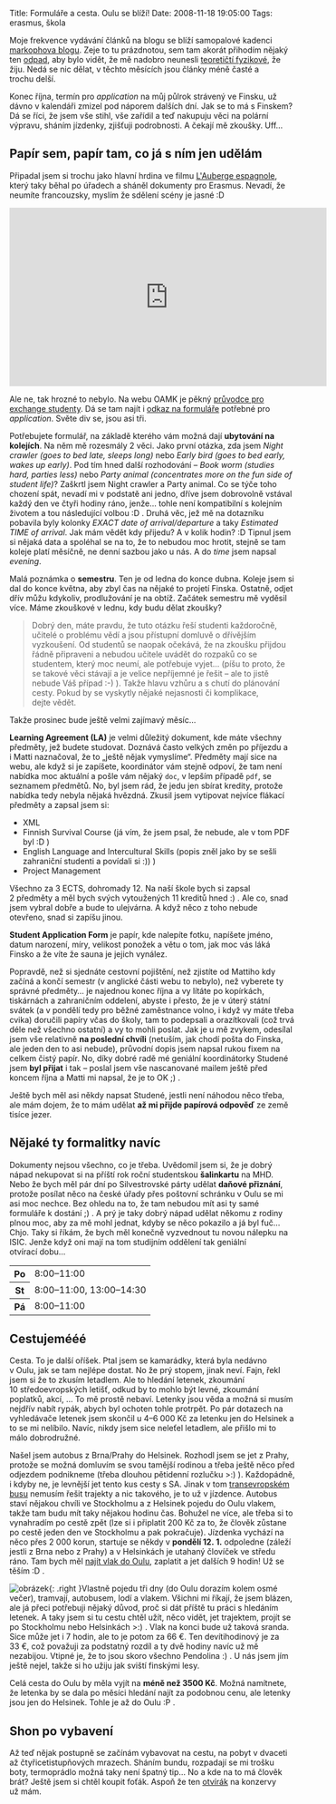 Title: Formuláře a cesta. Oulu se blíží!
Date: 2008-11-18 19:05:00
Tags: erasmus, škola

Moje frekvence vydávání článků na blogu se blíží samopalové kadenci [markophova blogu](http://blog.markoph.net/). Zeje to tu prázdnotou, sem tam akorát přihodím nějaký ten [odpad]({filename}2008-11-05_zajimave-citace-a-utrzky.md), aby bylo vidět, že mě nadobro neunesli [teoretičtí fyzikové](http://www.csfd.cz/film/234260-big-bang-theory-the/), že žiju. Nedá se nic dělat, v těchto měsících jsou články méně časté a trochu delší.

Konec října, termín pro *application* na můj půlrok strávený ve Finsku, už dávno v kalendáři zmizel pod náporem dalších dní. Jak se to má s Finskem? Dá se říci, že jsem vše stihl, vše zařídil a teď nakupuju věci na polární výpravu, sháním jízdenky, zjišťuji podrobnosti. A čekají mě zkoušky. Uff…

## Papír sem, papír tam, co já s ním jen udělám

Připadal jsem si trochu jako hlavní hrdina ve filmu [L'Auberge espagnole](http://www.csfd.cz/film/34162-auberge-espagnole-l/), který taky běhal po úřadech a sháněl dokumenty pro Erasmus. Nevadí, že neumíte francouzsky, myslím že sdělení scény je jasné :D

<iframe width="560" height="315" src="https://www.youtube.com/embed/9ZA8sVgXJuw" frameborder="0" allowfullscreen></iframe>

Ale ne, tak hrozné to nebylo. Na webu OAMK je pěkný [průvodce pro exchange studenty](http://www.oamk.fi/english/exchange_opportunities/ects/). Dá se tam najít i [odkaz na formuláře](http://www.oamk.fi/english/exchange_opportunities/student_exchange/incoming_students/exchange_applications/) potřebné pro *application*. Světe div se, jsou asi tři.

Potřebujete formulář, na základě kterého vám možná dají **ubytování na kolejích**. Na něm mě rozesmály 2 věci. Jako první otázka, zda jsem *Night crawler (goes to bed late, sleeps long)* nebo *Early bird (goes to bed early, wakes up early)*. Pod tím hned další rozhodování – *Book worm (studies hard, parties less)* nebo *Party animal (concentrates more on the fun side of student life)*? Zaškrtl jsem Night crawler a Party animal. Co se týče toho chození spát, nevadí mi v podstatě ani jedno, dříve jsem dobrovolně vstával každý den ve čtyři hodiny ráno, jenže… tohle není kompatibilní s kolejním životem a tou následující volbou :D . Druhá věc, jež mě na dotazníku pobavila byly kolonky *EXACT date of arrival/departure* a taky *Estimated TIME of arrival*. Jak mám vědět kdy přijedu? A v kolik hodin? :D Tipnul jsem si nějaká data a spoléhal se na to, že to nebudou moc hrotit, stejně se tam koleje platí měsíčně, ne denní sazbou jako u nás. A do *time* jsem napsal *evening*.

Malá poznámka o **semestru**. Ten je od ledna do konce dubna. Koleje jsem si dal do konce května, aby zbyl čas na nějaké to projetí Finska. Ostatně, odjet dřív můžu kdykoliv, prodlužování je na obtíž. Začátek semestru mě vyděsil více. Máme zkouškové v lednu, kdy budu dělat zkoušky?

> Dobrý den, máte pravdu, že tuto otázku řeší studenti každoročně, učitelé o problému vědí a jsou přístupní domluvě o dřívějším vyzkoušení. Od studentů se naopak očekává, že na zkoušku přijdou řádně připraveni a nebudou učitele uvádět do rozpaků co se studentem, který moc neumí, ale potřebuje vyjet… (píšu to proto, že se takové věci stávají a je velice nepříjemné je řešit – ale to jistě nebude Váš případ :-) ). Takže hlavu vzhůru a s chutí do plánování cesty. Pokud by se vyskytly nějaké nejasnosti či komplikace, dejte vědět.

Takže prosinec bude ještě velmi zajímavý měsíc…

**Learning Agreement (LA)** je velmi důležitý dokument, kde máte všechny předměty, jež budete studovat. Doznává často velkých změn po příjezdu a i Matti naznačoval, že to „ještě nějak vymyslíme“. Předměty mají sice na webu, ale když si je zapíšete, koordinátor vám stejně odpoví, že tam není nabídka moc aktuální a pošle vám nějaký `doc`, v lepším případě `pdf`, se seznamem předmětů. No, byl jsem rád, že jedu jen sbírat kredity, protože nabídka tedy nebyla nějaká hvězdná. Zkusil jsem vytipovat nejvíce flákací předměty a zapsal jsem si:

-   XML
-   Finnish Survival Course (já vím, že jsem psal, že nebude, ale v tom PDF byl :D )
-   English Language and Intercultural Skills (popis zněl jako by se sešli zahraniční studenti a povídali si :)) )
-   Project Management

Všechno za 3 ECTS, dohromady 12. Na naší škole bych si zapsal 2 předměty a měl bych svých vytoužených 11 kreditů hned :) . Ale co, snad jsem vybral dobře a bude to ulejvárna. A když něco z toho nebude otevřeno, snad si zapíšu jinou.

**Student Application Form** je papír, kde nalepíte fotku, napíšete jméno, datum narození, míry, velikost ponožek a větu o tom, jak moc vás láká Finsko a že víte že sauna je jejich vynález.

Popravdě, než si sjednáte cestovní pojištění, než zjistíte od Mattiho kdy začíná a končí semestr (v anglické části webu to nebylo), než vyberete ty správné předměty… je najednou konec října a vy lítáte po kopírkách, tiskárnách a zahraničním oddelení, abyste i přesto, že je v úterý státní svátek (a v pondělí tedy pro běžné zaměstnance volno, i když vy máte třeba cvika) doručili papíry včas do školy, tam to podepsali a orazítkovali (což trvá déle než všechno ostatní) a vy to mohli poslat. Jak je u mě zvykem, odesílal jsem vše relativně **na poslední chvíli** (netuším, jak chodí pošta do Finska, ale jeden den to asi nebude), průvodní dopis jsem napsal rukou fixem na celkem čistý papír. No, díky dobré radě mé geniální koordinátorky Studené jsem **byl přijat** i tak – poslal jsem vše nascanované mailem ještě před koncem října a Matti mi napsal, že je to OK ;) .

Ještě bych měl asi někdy napsat Studené, jestli není náhodou něco třeba, ale mám dojem, že to mám udělat **až mi přijde papírová odpověď** ze země tisíce jezer.

## Nějaké ty formalitky navíc

Dokumenty nejsou všechno, co je třeba. Uvědomil jsem si, že je dobrý nápad nekupovat si na příští rok roční studentskou **šalinkartu** na MHD. Nebo že bych měl pár dní po Silvestrovské párty udělat **daňové přiznání**, protože posílat něco na české úřady přes poštovní schránku v Oulu se mi asi moc nechce. Bez ohledu na to, že tam nebudou mít asi ty samé formuláře k dostání ;) . A prý je taky dobrý nápad udělat někomu z rodiny plnou moc, aby za mě mohl jednat, kdyby se něco pokazilo a já byl fuč… Chjo. Taky si říkám, že bych měl konečně vyzvednout tu novou nálepku na ISIC. Jenže když oni mají na tom studijním oddělení tak geniální otvírací dobu…

<table>
    <tr>
        <th>Po</th><td>8:00–11:00</td>
    </tr>
    <tr>
        <th>St</th><td>8:00–11:00, 13:00–14:30</td>
    </tr>
    <tr>
        <th>Pá</th><td>8:00–11:00</td>
    </tr>
</table>

## Cestujemééé

Cesta. To je další oříšek. Ptal jsem se kamarádky, která byla nedávno v Oulu, jak se tam nejlépe dostat. No že prý stopem, jinak neví. Fajn, řekl jsem si že to zkusím letadlem. Ale to hledání letenek, zkoumání 10 středoevropských letišť, odkud by to mohlo být levné, zkoumání poplatků, akcí, … To mě prostě nebaví. Letenky jsou věda a možná si musím nejdřív nabít rypák, abych byl ochoten tohle protrpět. Po pár dotazech na vyhledávače letenek jsem skončil u 4–6 000 Kč za letenku jen do Helsinek a to se mi nelíbilo. Navíc, nikdy jsem sice neleťel letadlem, ale přišlo mi to málo dobrodružné.

Našel jsem autobus z Brna/Prahy do Helsinek. Rozhodl jsem se jet z Prahy, protože se možná domluvím se svou tamější rodinou a třeba ještě něco před odjezdem podnikneme (třeba dlouhou pětidenní rozlučku \>:) ). Každopádně, i kdyby ne, je levnější jet tento kus cesty s SA. Jinak v tom [transevropském busu](http://www.bohemianlines.cz/jizdnirady/finsko.aspx) nemusím řešit trajekty a nic takového, je to už v jízdence. Autobus staví nějakou chvíli ve Stockholmu a z Helsinek pojedu do Oulu vlakem, takže tam budu mít taky nějakou hodinu čas. Bohužel ne více, ale třeba si to vynahradím po cestě zpět (lze si i připlatit 200 Kč za to, že člověk zůstane po cestě jeden den ve Stockholmu a pak pokračuje). Jízdenka vychází na něco přes 2 000 korun, startuje se někdy v **pondělí 12. 1.** odpoledne (záleží jestli z Brna nebo z Prahy) a v Helsinkách je utahaný človíček ve středu ráno. Tam bych měl [najít vlak do Oulu](http://www.vr.fi/heo/index.html), zaplatit a jet dalších 9 hodin! Už se těším :D .

![obrázek]({filename}/images/92.jpg){: .right }Vlastně pojedu tři dny (do Oulu dorazím kolem osmé večer), tramvají, autobusem, lodí a vlakem. Všichni mi říkají, že jsem blázen, ale já přeci potřebuji nějaký důvod, proč si dát příště tu práci s hledáním letenek. A taky jsem si tu cestu chtěl užít, něco vidět, jet trajektem, projít se po Stockholmu nebo Helsinkách \>:) . Vlak na konci bude už taková sranda. Sice může jet i 7 hodin, ale to je potom za 66 €. Ten devítihodinový je za 33 €, což považuji za podstatný rozdíl a ty dvě hodiny navíc už mě nezabijou. Vtipné je, že to jsou skoro všechno Pendolina :) . U nás jsem jím ještě nejel, takže si ho užiju jak sviští finskými lesy.

Celá cesta do Oulu by měla vyjít na **méně než 3500 Kč**. Možná namítnete, že letenka by se dala po měsíci hledání najít za podobnou cenu, ale letenky jsou jen do Helsinek. Tohle je až do Oulu :P .

## Shon po vybavení

Až teď nějak postupně se začínám vybavovat na cestu, na pobyt v dvaceti až čtyřicetistupňových mrazech. Sháním bundu, rozpadají se mi trošku boty, termoprádlo možná taky není špatný tip… No a kde na to má člověk brát? Ještě jsem si chtěl koupit foťák. Aspoň že
ten [otvírák](http://cucuzuzu.blogspot.com/2008/08/moje-dnen-veee.html) na konzervy už mám.
